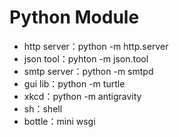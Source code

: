 # Python Module

- http server：python -m http.server
- json tool：pyhton -m json.tool
- smtp server：python  -m smtpd
- gui lib：python -m turtle
- xkcd：python -m antigravity
- sh：shell
- bottle：mini wsgi
